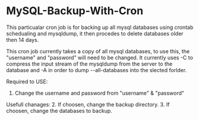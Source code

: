 MySQL-Backup-With-Cron
======================

This particualar cron job is for backing up all mysql databases using crontab schedualing and mysqldump, it then procedes to delete databases older then 14 days.

This cron job currently takes a copy of all mysql databases, to use this, the "username" and "password" will need to be changed. It currently uses -C to compress the input stream of the mysqldump from the server to the database and -A in order to dump --all-databases into the slected forlder.

Required to USE:
1. Change the username and password from "username" & "password"

Usefull chanages:
2. If choosen, change the backup directory.
3. If choosen, change the databases to backup.
